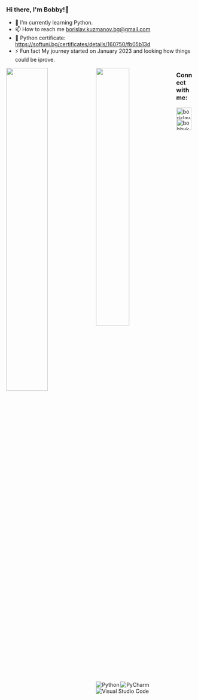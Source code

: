 ### Hi there, I'm Bobby!👋
- 🌱 I’m currently learning Python.
- 📫 How to reach me borislav.kuzmanov.bg@gmail.com
- 📝 Python certificate: https://softuni.bg/certificates/details/160750/fb05b13d
- ⚡ Fun fact My journey started on January 2023 and looking how things could be iprove.

<!--Stats Card-->
<img align="left" width="47%" src="https://github-readme-stats.vercel.app/api?username=bobbykuzmanov&show_icons=true&theme=tokyonight" />
<!--Language Card-->
<img align="left" width="42%" src="https://github-readme-stats.vercel.app/api/top-langs/?username=bobbykuzmanov&layout=compact" />
<!--Language Badge-->
<img align="left" alt="Python" src="https://img.shields.io/badge/python-3670A0?style=for-the-badge&logo=python&logoColor=ffdd54" />
<img align="left" alt="PyCharm" src="https://img.shields.io/badge/pycharm-143?style=for-the-badge&logo=pycharm&logoColor=black&color=black&labelColor=green" />
<img align="left" alt="Visual Studio Code" src="https://img.shields.io/badge/Visual%20Studio%20Code-0078d7.svg?style=for-the-badge&logo=visual-studio-code&logoColor=white" />

<h3 align="left">Connect with me:</h3>
<p align="left">
<a href="https://linkedin.com/in/borislav-kuzmanov-ba339499/" target="blank"><img align="center" src="https://raw.githubusercontent.com/rahuldkjain/github-profile-readme-generator/master/src/images/icons/Social/linked-in-alt.svg" alt="borislav.kuzmanov" height="30" width="40" /></a>
<a href="https://instagram.com/bobbykuzm/" target="blank"><img align="center" src="https://raw.githubusercontent.com/rahuldkjain/github-profile-readme-generator/master/src/images/icons/Social/instagram.svg" alt="bobbykuzm/" height="30" width="40" /></a>
</p>

<!--
**ip681/ip681** is a ✨ _special_ ✨ repository because its `README.md` (this file) appears on your GitHub profile.

Here are some ideas to get you started:

- 🔭 I’m currently working on ...
- 🌱 I’m currently learning ...
- 👯 I’m looking to collaborate on ...
- 🤔 I’m looking for help with ...
- 💬 Ask me about ...
- 📫 How to reach me: ...
- 😄 Pronouns: ...
- ⚡ Fun fact: ...
-->
